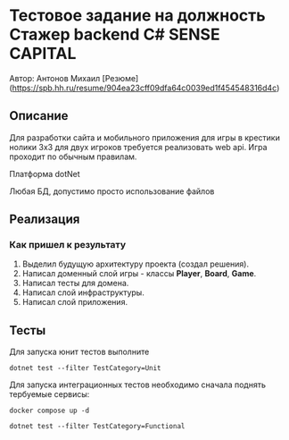 # Тестовое задание на должность Стажер backend C# SENSE CAPITAL

Автор: Антонов Михаил [Резюме] (https://spb.hh.ru/resume/904ea23cff09dfa64c0039ed1f454548316d4c)

## Описание

Для разработки сайта и мобильного приложения для игры в крестики нолики 3x3 для двух игроков требуется реализовать web api. Игра проходит по обычным правилам.

Платформа dotNet

Любая БД, допустимо просто использование файлов

## Реализация

### Как пришел к результату

1. Выделил будущую архитектуру проекта (создал решения).
2. Написал доменный слой игры - классы **Player**, **Board**, **Game**.
3. Написал тесты для домена.
4. Написал слой инфраструктуры.
5. Написал слой приложения.

## Тесты

Для запуска юнит тестов выполните

```
dotnet test --filter TestCategory=Unit
```

Для запуска интеграционных тестов необходимо сначала поднять тербуемые сервисы:

```
docker compose up -d

dotnet test --filter TestCategory=Functional
```

